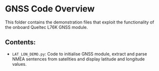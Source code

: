 # GNSS Code Overview

This folder contains the demonstration files that exploit the functionality of the onboard Queltec L76K GNSS module.

## Contents:

- `LAT_LON_DEMO.py`: Code to initialise GNSS module, extract and parse NMEA sentences from satellties and display latitude and longitude values.
